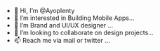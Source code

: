 - 👋 Hi, I’m @Ayoplenty
- 👀 I’m interested in Building Mobile Apps...
- 🌱 I’m Brand and UI/UX designer ...
- 💞️ I’m looking to collaborate on design projects...
- 📫 Reach me via mail or twitter ...

<!--- 
Ayoplenty/Ayoplenty is a ✨ special ✨ repository because its `README.md` (this file) appears on your GitHub profile.
You can click the Preview link to take a look at your changes.
--->

